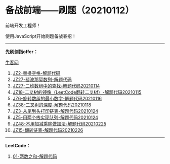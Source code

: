 <!--
 * @Author: Ran
 * @Date: 2021-01-24 20:19:58
 * @LastEditors: Ran
 * @LastEditTime: 2021-02-27 14:33:38
 * @FilePath: \JZoffer\README.md
 * @Description: 
-->
# 备战前端——刷题（20210112）

前端开发工程师！

使用JavaScript开始刷题备战春招！

------

**先刷剑指offer：**

[牛客网](https://www.nowcoder.com/ta/coding-interviews)

1. [JZ2-替换空格-解题代码](./JZ2-替换空格.js)
2. [JZ27-斐波那契数列-解题代码](./JZ27-斐波那契数列.js)
3. [JZ27-二维数组中的查找-解题代码20210114](./JZ1-二维数组中的查找.js)
3. [JZ18-二叉树的镜像（LeetCode翻转二叉树）-解题代码20210115](./JZ18-二叉树的镜像.js)
5. [JZ6-旋转数组的最小数字-解题代码20210116](./JZ6-旋转数组的最小数字.js)
6. [JZ38-二叉树的深度-解题代码20210118](./JZ38-二叉树的深度.js)
7. [JZ3-从尾到头打印链表-解题代码20210124](./JZ3-从尾到头打印链表.js)
8. [JZ5-用两个栈实现队列-解题代码20210124](./JZ5-用两个栈实现队列.js)
9. [JZ48-不用加减乘除做加法-解题代码20210225](./JZ48-不用加减乘除做加法.js)
10. [JZ15-翻转链表-解题代码20210226](./JZ15-反转链表.js)



------

**LeetCode：**

1. [01-两数之和-解题代码](./01-twoSum.js)